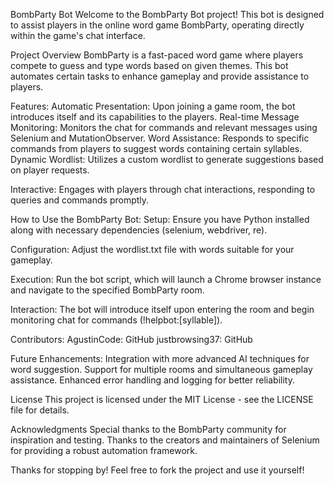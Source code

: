 
BombParty Bot
Welcome to the BombParty Bot project! This bot is designed to assist players in the online word game BombParty, operating directly within the game's chat interface.

Project Overview
BombParty is a fast-paced word game where players compete to guess and type words based on given themes. This bot automates certain tasks to enhance gameplay and provide assistance to players.

Features:
    Automatic Presentation: Upon joining a game room, the bot introduces itself and its capabilities to the players.
    Real-time Message Monitoring: Monitors the chat for commands and relevant messages using Selenium and MutationObserver.
    Word Assistance: Responds to specific commands from players to suggest words containing certain syllables.
    Dynamic Wordlist: Utilizes a custom wordlist to generate suggestions based on player requests.

Interactive: Engages with players through chat interactions, responding to queries and commands promptly.


How to Use the BombParty Bot:
  Setup: Ensure you have Python installed along with necessary dependencies (selenium, webdriver, re).

  Configuration: Adjust the wordlist.txt file with words suitable for your gameplay.

  Execution: Run the bot script, which will launch a Chrome browser instance and navigate to the specified BombParty room.

  Interaction: The bot will introduce itself upon entering the room and begin monitoring chat for commands (!helpbot:[syllable]).


Contributors:
      AgustinCode: GitHub
      justbrowsing37: GitHub


Future Enhancements:
  Integration with more advanced AI techniques for word suggestion.
  Support for multiple rooms and simultaneous gameplay assistance.
  Enhanced error handling and logging for better reliability.

License
This project is licensed under the MIT License - see the LICENSE file for details.

Acknowledgments
  Special thanks to the BombParty community for inspiration and testing.
  Thanks to the creators and maintainers of Selenium for providing a robust automation framework.


Thanks for stopping by! Feel free to fork the project and use it yourself!
